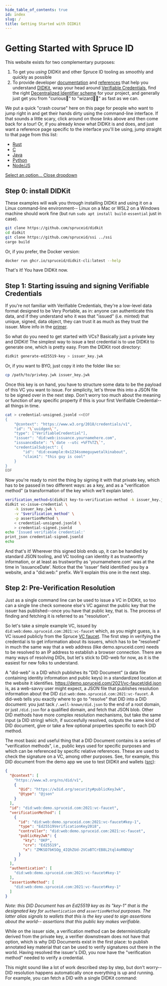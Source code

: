 ```yaml
--- 
hide_table_of_contents: true
id: index
slug: /
title: Getting Started with DIDKit
---
```


# Getting Started with Spruce ID
          
This website exists for two complementary purposes: 
1. To get you *using* DIDKit and other Spruce ID tooling as smoothly and quickly
   as possible
2. To provide developer [documentation](/docs/) and [references](/docs/glossary)
   that help you understand [DIDKit](/docs/didkit), wrap your head around
   [Verifiable Credentials](/docs/primer/), find the right [Decentralized
   Identifier scheme](/docs/did-methods) for your project, and generally just
   get you from "curious🤔" to "wizard🧙‍♂️" as fast as we can.

We put a quick "crash course" here on this page for people who want to jump right
in and get their hands dirty using the command-line interface. If that sounds a
little scary, click around on those links above and then come back for a tour!
Or, if you already know what DIDKit is and does, and just want a reference page
specific to the interface you'll be using, jump straight to that page from this
list:

<div class="dropdown">
  <ul id="my-dropdown2">
    <li><a href="/docs/didkit-interfaces/rust">Rust</a></li>
    <li><a href="/docs/didkit-interfaces/C">C</a></li>
    <li><a href="/docs/didkit-interfaces/java">Java</a></li>
    <li><a href="/docs/didkit-interfaces/python">Python</a></li>
    <li><a href="/docs/didkit-interfaces/node">Node/JS</a></li>
  </ul>
  <a href="#my-dropdown2"
     aria-controls="my-dropdown2"
     role="button"
     data-toggle="dropdown"
     id="my-dropdown2-btn">
    Select an option...
  </a>
  <a href="#my-dropdown2-btn"
     aria-controls="my-dropdown2"
     role="button"
     data-toggle="dropdown"
     class="close">
    Close dropdown
  </a>
</div>

## Step 0: install DIDKit 

These examples will walk you through installing DIDKit and using it on a Linux
command-line environment-- Linux on a Mac or WSL2 on a Windows machine should
work fine (but run `sudo apt install build-essential` just in case).

```bash
git clone https://github.com/spruceid/didkit
cd didkit
git clone https://github.com/spruceid/ssi ../ssi
cargo build
```

Or, if you prefer, the Docker version: 

```bash
docker run ghcr.io/spruceid/didkit-cli:latest --help
```

That's it! You have DIDKit now.

## Step 1: Starting issuing and signing Verifiable Credentials 

If you're not familiar with Verifiable Credentials, they're a low-level data
format designed to be Very Portable, as in: anyone can authenticate this data,
and if they understand who it was that "issued" (i.e. minted) that unique,
signed, data object, they can trust it as much as they trust the issuer. More
info in the [primer](/docs/primer).

So what do you need to get started with VCs?  Basically just a private key and
DIDKit! The simplest way to issue a test credential is to use DIDKit to generate
one, which is pretty easy. From the DIDKit root directory:

```bash
didkit generate-ed25519-key > issuer_key.jwk
```

Or, if you want to BYO, just copy it into the folder like so:

```bash
cp /path/to/privkey.jwk issuer_key.jwk
```

Once this key is on hand, you have to structure some data to be the payload of
this VC you want to issue. For simplicity, let's throw this into a JSON file to
be signed over in the next step. Don't worry too much about the meaning or
function of any specific property if this is your first Verifiable Credential--
all things in time.
          
```bash
cat > credential-unsigned.jsonld <<EOF
{
    "@context": "https://www.w3.org/2018/credentials/v1",
    "id": "\`uuidgen\`",
    "type": ["VerifiableCredential"],
    "issuer": "did:web:issuance.yournamehere.com",
    "issuanceDate": "\`date --utc +%FT%TZ\`",
    "credentialSubject": {
        "id": "did:example:0x1234someguywetalkinabout",
        "claim1": "this guy is cool"
    }
}
EOF
```

Now you're ready to mint the thing by signing it with that private key, which has to be passed in two different ways: as a key, and as a "verification method" (a transformation of the key which we'll explain later).

```bash
verification_method=$(didkit key-to-verification-method -k issuer_key.jwk)
didkit vc-issue-credential \
    -k issuer_key.jwk \
    -v "$verification_method" \
    -p assertionMethod \
    < credential-unsigned.jsonld \
    > credential-signed.jsonld
echo 'Issued verifiable credential:'
print_json credential-signed.jsonld
echo
```

And that's it! Wherever this signed blob ends up, it can be handled by standard
JSON tooling, and VC tooling can identity it as trustworthy information, or at
least as trustworthy as 'yournamehere.com' was at the time in 'issuanceDate'.
Notice that the 'issuer' field identified you by a website, and a "did:web:"
prefix. We'll explain this one in the next step.

## Step 2: Pre-Verification Resolution

Just as a single command line can be used to issue a VC in DIDKit, so too can a
single line check someone else's VC against the public key that the issuer has
published--once you have that public key, that is. The process of finding and
fetching it is referred to as "resolution".

So let's take a simple example VC, issued by
`did:web:demo.spruceid.com:2021:vc-faucet` which, as you might guess, is a VC
issued publicly from the Spruce [VC faucet](https://demo.spruceid.com/). The
first step in verifying the credential is to get information about its issuers,
which has to be "resolved" in much the same way that a web address (like
demo.spruceid.com) needs to be resolved to an IP address to establish a browser
connection. There are many ways of resolving DIDs, but let's stick to DID-web
for now, as it is the easiest for new folks to understand.
          
A "did-web" is a DID which publishes its "DID Document" (a data file containing
identity information and public keys) in a standardized location at the website
it identifies. https://demo.spruceid.com/2021/vc-faucet/did.json is, as a
web-savvy user might expect, a JSON file that publishes resolution information
about the DID `did:web:demo.spruceid.com:2021:vc-faucet`. A did-web tells you
exactly where to go to "resolve" that DID into a DID document: you just tack
`/.well-known/did.json` to the end of a root domain, or just `/did.json` for a
qualified domain, and fetch that JSON blob.  Other DID methods have more complex
resolution mechanisms, but take the same input (a DID string) which, if
succesfully resolved, outputs the same kind of DID document, give or take a few
optional properties specific to each DID method.

The most basic and useful thing that a DID Document contains is a series of
"verification methods", i.e., public keys used for specific purposes and which
can be referenced by specific relative references. These are used to check the
signature on a VC, among other purposes. See, for example, this DID document
from the demo app we use to test DIDKit and wallets
([src](https://demo.spruceid.com/2021/vc-faucet/did.json)):

```json
{
  "@context": [
    "https://www.w3.org/ns/did/v1",
    {
      "@id": "https://w3id.org/security#publicKeyJwk",
      "@type": "@json"
    }
  ],
  "id": "did:web:demo.spruceid.com:2021:vc-faucet",
  "verificationMethod": [
    {
      "id": "did:web:demo.spruceid.com:2021:vc-faucet#key-1",
      "type": "Ed25519VerificationKey2018",
      "controller": "did:web:demo.spruceid.com:2021:vc-faucet",
      "publicKeyJwk": {
        "kty": "OKP",
        "crv": "Ed25519",
        "x": "ZMKSD7bKSOg_4IQhZUd-2VCoBTCrEB8L2tql4oRNDUg"
      }
    }
  ],
  "authentication": [
    "did:web:demo.spruceid.com:2021:vc-faucet#key-1"
  ],
  "assertionMethod": [
    "did:web:demo.spruceid.com:2021:vc-faucet#key-1"
  ]
}
```
*Note: this DID Document has an Ed25519 key as its "key-1" that is the
designated key for `authentication` and `assertionMethod` purposes. The latter
alias signals to wallets that this is the key used to sign assertions about the
world-- assertions that this public key makes verifiable.*

While on the issuer side, a verification method can be deterministically derived
from the private key, a verifier downstream does not have that option, which is
why DID Documents exist in the first place: to publish annotated key material
that can be used to verify signatures out there in the world.  Having resolved
the issuer's DID, you now have the "verification method" needed to verify a
credential.

This might sound like a lot of work described step by step, but don't worry-- DID resolution happens automatically once everything is up and running.  For example, you can fetch a DID with a single DIDKit command:

```bash

```
